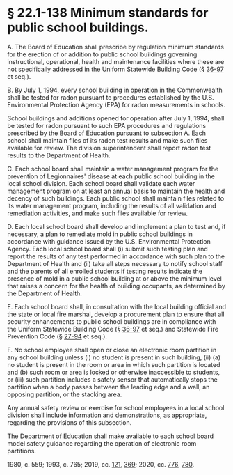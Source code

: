 # § 22.1-138 Minimum standards for public school buildings.

<p>A. The Board of Education shall prescribe by regulation minimum standards for the erection of or addition to public school buildings governing instructional, operational, health and maintenance facilities where these are not specifically addressed in the Uniform Statewide Building Code (§ <a href='/vacode/36-97/'>36-97</a> et seq.).</p><p>B. By July 1, 1994, every school building in operation in the Commonwealth shall be tested for radon pursuant to procedures established by the U.S. Environmental Protection Agency (EPA) for radon measurements in schools.</p><p>School buildings and additions opened for operation after July 1, 1994, shall be tested for radon pursuant to such EPA procedures and regulations prescribed by the Board of Education pursuant to subsection A. Each school shall maintain files of its radon test results and make such files available for review. The division superintendent shall report radon test results to the Department of Health.</p><p>C. Each school board shall maintain a water management program for the prevention of Legionnaires' disease at each public school building in the local school division. Each school board shall validate each water management program on at least an annual basis to maintain the health and decency of such buildings. Each public school shall maintain files related to its water management program, including the results of all validation and remediation activities, and make such files available for review.</p><p>D. Each local school board shall develop and implement a plan to test and, if necessary, a plan to remediate mold in public school buildings in accordance with guidance issued by the U.S. Environmental Protection Agency. Each local school board shall (i) submit such testing plan and report the results of any test performed in accordance with such plan to the Department of Health and (ii) take all steps necessary to notify school staff and the parents of all enrolled students if testing results indicate the presence of mold in a public school building at or above the minimum level that raises a concern for the health of building occupants, as determined by the Department of Health.</p><p>E. Each school board shall, in consultation with the local building official and the state or local fire marshal, develop a procurement plan to ensure that all security enhancements to public school buildings are in compliance with the Uniform Statewide Building Code (§ <a href='/vacode/36-97/'>36-97</a> et seq.) and Statewide Fire Prevention Code (§ <a href='/vacode/27-94/'>27-94</a> et seq.).</p><p>F. No school employee shall open or close an electronic room partition in any school building unless (i) no student is present in such building, (ii) (a) no student is present in the room or area in which such partition is located and (b) such room or area is locked or otherwise inaccessible to students, or (iii) such partition includes a safety sensor that automatically stops the partition when a body passes between the leading edge and a wall, an opposing partition, or the stacking area.</p><p>Any annual safety review or exercise for school employees in a local school division shall include information and demonstrations, as appropriate, regarding the provisions of this subsection.</p><p>The Department of Education shall make available to each school board model safety guidance regarding the operation of electronic room partitions.</p><p>1980, c. 559; 1993, c. 765; 2019, cc. <a href='http://lis.virginia.gov/cgi-bin/legp604.exe?191+ful+CHAP0121'>121</a>, <a href='http://lis.virginia.gov/cgi-bin/legp604.exe?191+ful+CHAP0369'>369</a>; 2020, cc. <a href='http://lis.virginia.gov/cgi-bin/legp604.exe?201+ful+CHAP0776'>776</a>, <a href='http://lis.virginia.gov/cgi-bin/legp604.exe?201+ful+CHAP0780'>780</a>.</p>